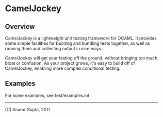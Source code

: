 CamelJockey 
=========== 

Overview
--------
CamelJockey is a lightweight unit testing framework for OCAML. It provides some simple facilities for building and bundling tests together, as well as running them and collecting output in nice ways. 

CamelJockey will get your testing off the ground, without bringing too much bloat or confusion. As your project grows, it's easy to build off of CamelJockey, enabling more complex conditional testing. 

Examples
--------
For some examples, see test/examples.ml

---

(C) Anand Gupta, 2011